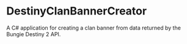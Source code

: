 # DestinyClanBannerCreator
A C# application for creating a clan banner from data returned by the Bungie Destiny 2 API.
